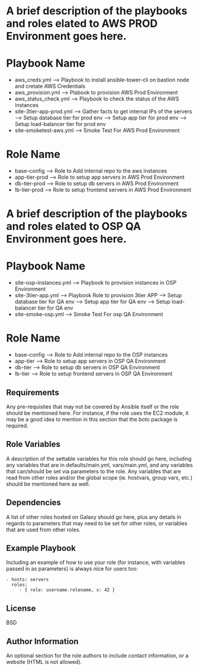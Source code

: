 A brief description of the playbooks and roles elated to AWS PROD Environment goes here.
========================================================================================

Playbook Name
=============


- aws_creds.yml           -->  Playbook to install ansible-tower-cli on bastion node and cretate AWS Credentials
- aws_provision.yml       -->  Plabook to provision AWS Prod Environment
- aws_status_check.yml    -->  Playbook to check the status of the AWS instances
- site-3tier-app-prod.yml -->  Gather facts to get internal IPs of the servers
                          -->  Setup database tier for prod env
                          -->  Setup app tier for prod env
                          -->  Setup load-balancer tier for prod env
- site-smoketest-aws.yml  -->  Smoke Test For AWS Prod Environment



Role Name
=========


- base-config             -->  Role to Add internal repo to the aws instances
- app-tier-prod           -->  Role to setup app servers in AWS Prod Environment
- db-tier-prod            -->  Role to setup db servers in AWS Prod Environment
- lb-tier-prod            -->  Role to setup frontend servers in AWS Prod Environment



A brief description of the playbooks and roles elated to OSP QA Environment goes here.
========================================================================================

Playbook Name
=============


- site-osp-instances.yml  -->  Playbook to provision instances in OSP Environment
- site-3tier-app.yml      -->  Playbook Role to provision 3tier APP
                          -->  Setup database tier for QA env
                          -->  Setup app tier for QA env
                          -->  Setup load-balancer tier for QA env
- site-smoke-osp.yml      -->  Smoke Test For osp QA Environment


Role Name
=========


- base-config             -->  Role to Add internal repo to the OSP instances
- app-tier                -->  Role to setup app servers in OSP QA  Environment
- db-tier                 -->  Role to setup db servers in OSP QA Environment
- lb-tier                 -->  Role to setup frontend servers in OSP QA Environment




Requirements
------------

Any pre-requisites that may not be covered by Ansible itself or the role should be mentioned here. For instance, if the role uses the EC2 module, it may be a good idea to mention in this section that the boto package is required.

Role Variables
--------------

A description of the settable variables for this role should go here, including any variables that are in defaults/main.yml, vars/main.yml, and any variables that can/should be set via parameters to the role. Any variables that are read from other roles and/or the global scope (ie. hostvars, group vars, etc.) should be mentioned here as well.

Dependencies
------------

A list of other roles hosted on Galaxy should go here, plus any details in regards to parameters that may need to be set for other roles, or variables that are used from other roles.

Example Playbook
----------------

Including an example of how to use your role (for instance, with variables passed in as parameters) is always nice for users too:

    - hosts: servers
      roles:
         - { role: username.rolename, x: 42 }

License
-------

BSD

Author Information
------------------

An optional section for the role authors to include contact information, or a website (HTML is not allowed).
